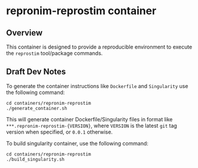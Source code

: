 # repronim-reprostim container

## Overview

This container is designed to provide a reproducible environment to 
execute the `reprostim` tool/package commands.


## Draft Dev Notes

To generate the container instructions like `Dockerfile` and `Singularity` 
use the following command:

```shell
cd containers/repronim-reprostim
./generate_container.sh
```

This will generate container Dockerfile/Singularity files in format like
`***.repronim-reprostim-{VERSION}`, where `VERSION` is the latest `git` tag 
version when specified, or `0.0.1` otherwise.

To build singularity container, use the following command:

```shell
cd containers/repronim-reprostim
./build_singularity.sh
```